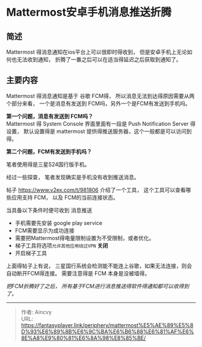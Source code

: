 # Mattermost安卓手机消息推送折腾


## 简述

Mattermost 得消息通知在ios平台上可以很即时得收到， 但是安卓手机上无论如何也无法收到通知， 折腾了一番之后可以在适当得延迟之后获取到通知了。 

## 主要内容

Mattermost 得消息通知是基于 谷歌 FCM得， 所以消息无法到达得原因需要从两个部分来看， 一个是消息有发送到 FCM吗，另外一个是FCM有发送到手机吗。

**第一个问题，消息有发送到 FCM吗？**   
Mattermost 得 System Console 界面里面有一段是 Push Notification Server 得设置， 默认设置得是 mattermost 提供得推送服务器，这个一般都是可以访问到得。 

**第二个问题，FCM有发送到手机吗？**   

笔者使用得是三星S24国行版手机。 

经过一些探查， 笔者发现确实是手机没有收到推送消息。  

帖子 https://www.v2ex.com/t/981806  介绍了一个工具， 这个工具可以查看哪些应用支持 FCM， 以及 FCM的当前连接状态。

当具备以下条件时便可收到 消息推送
- 手机需要先安装 google play service
- FCM需要显示为成功连接
- 需要把Mattermost得电量限制设置为不受限制，或者优化。 
- 梯子工具将选项`允许其他应用绕过VPN` **关闭**
- 开启梯子工具

上面得帖子上有说， 三星国行系统会检测能不能连上谷歌，如果无法连接，则会自动断开FCM得连接。   需要注意得是 FCM 本身是没被墙得。 

*把FCM折腾好了之后， 所有基于FCM进行消息推送得软件得通知都可以收得到了。*


---

> 作者: Aincvy  
> URL: https://fantasyplayer.link/periphery/mattermost%E5%AE%89%E5%8D%93%E6%89%8B%E6%9C%BA%E6%B6%88%E6%81%AF%E6%8E%A8%E9%80%81%E6%8A%98%E8%85%BE/  

